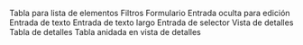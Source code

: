 Tabla para lista de elementos
Filtros
Formulario
Entrada oculta para edición
Entrada de texto
Entrada de texto largo
Entrada de selector
Vista de detalles
Tabla de detalles
Tabla anidada en vista de detalles
